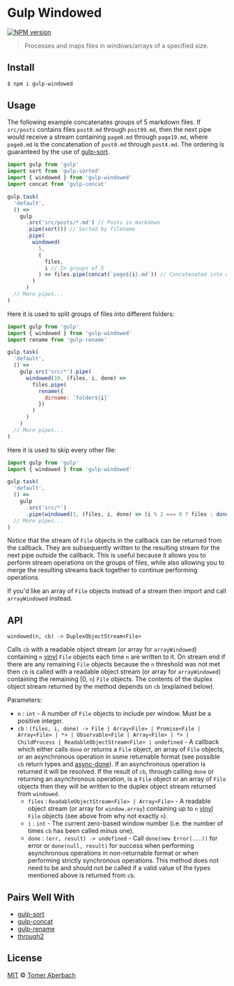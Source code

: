 # Gulp Windowed

[![NPM version](https://img.shields.io/npm/v/gulp-windowed.svg)](https://www.npmjs.com/package/gulp-windowed)

> Processes and maps files in windows/arrays of a specified size.

## Install

```sh
$ npm i gulp-windowed
```

## Usage

The following example concatenates groups of 5 markdown files. If `src/posts` contains files `post0.md` through `post99.md`, then the next pipe would receive a stream containing `page0.md` through `page19.md`, where `page0.md` is the concatenation of `post0.md` through `post4.md`. The ordering is guaranteed by the use of [gulp-sort](https://www.npmjs.com/package/gulp-sort).

```js
import gulp from 'gulp'
import sort from 'gulp-sorted'
import { windowed } from 'gulp-windowed'
import concat from 'gulp-concat'

gulp.task(
  'default',
  () =>
    gulp
      .src('src/posts/*.md') // Posts in markdown
      .pipe(sort()) // Sorted by filename
      .pipe(
        windowed(
          5,
          (
            files,
            i // In groups of 5
          ) => files.pipe(concat(`page${i}.md`)) // Concatenated into one page where 'i' is the window number
        )
      )
  // More pipes...
)
```

Here it is used to split groups of files into different folders:

```js
import gulp from 'gulp'
import { windowed } from 'gulp-windowed'
import rename from 'gulp-rename'

gulp.task(
  'default',
  () =>
    gulp.src('src/*').pipe(
      windowed(10, (files, i, done) =>
        files.pipe(
          rename({
            dirname: `folder${i}`
          })
        )
      )
    )
  // More pipes...
)
```

Here it is used to skip every other file:

```js
import gulp from 'gulp'
import { windowed } from 'gulp-windowed'

gulp.task(
  'default',
  () =>
    gulp
      .src('src/*')
      .pipe(windowed(1, (files, i, done) => (i % 2 === 0 ? files : done())))
  // More pipes...
)
```

Notice that the stream of `File` objects in the callback can be returned from the callback. They are subsequently written to the resulting stream for the next pipe _outside_ the callback. This is useful because it allows you to perform stream operations on the groups of files, while also allowing you to merge the resulting streams back together to continue performing operations.

If you'd like an array of `File` objects instead of a stream then import and call `arrayWindowed` instead.

## API

`windowed(n, cb) -> DuplexObjectStream<File>`

Calls `cb` with a readable object stream (or array for `arrayWindowed`) containing `n` [vinyl](https://www.npmjs.com/package/vinyl) `File` objects each time `n` are written to it. On stream end if there are any remaining `File` objects because the `n` threshold was not met then `cb` is called with a readable object stream (or array for `arrayWindowed`) containing the remaining [0, `n`) `File` objects. The contents of the duplex object stream returned by the method depends on `cb` (explained below).

Parameters:

- `n` : `int` - A number of `File` objects to include per window. Must be a positive integer.
- `cb` : `(files, i, done) -> File | Array<File> | Promise<File | Array<File> | *> | Observable<File | Array<File> | *> | ChildProcess | ReadableObjectStream<File> | undefined` - A callback which either calls `done` or returns a `File` object, an array of `File` objects, or an asynchronous operation in some returnable format (see possible `cb` return types and [async-done](https://www.npmjs.com/package/async-done)). If an asynchronous operation is returned it will be resolved. If the result of `cb`, through calling `done` or returning an asynchronous operation, is a `File` object or an array of `File` objects then they will be written to the duplex object stream returned from `windowed`.
  - `files` : `ReadableObjectStream<File> | Array<File>` - A readable object stream (or array for `window.array`) containing up to `n` [vinyl](https://www.npmjs.com/package/vinyl) `File` objects (see above from why not exactly `n`).
  - `i` : `int` - The current zero-based window number (i.e. the number of times `cb` has been called minus one).
  - `done` : `(err, result) -> undefined` - Call `done(new Error(...))` for error or `done(null, result)` for success when performing asynchronous operations in non-returnable format or when performing strictly synchronous operations. This method does not need to be and should not be called if a valid value of the types mentioned above is returned from `cb`.

## Pairs Well With

- [gulp-sort](https://www.npmjs.com/package/gulp-sort)
- [gulp-concat](https://www.npmjs.com/package/gulp-concat)
- [gulp-rename](https://www.npmjs.com/package/gulp-rename)
- [through2](https://www.npmjs.com/package/through2)

## License

[MIT](https://github.com/TomerAberbach/gulp-windowed/blob/master/license) © [Tomer Aberbach](https://github.com/TomerAberbach)
